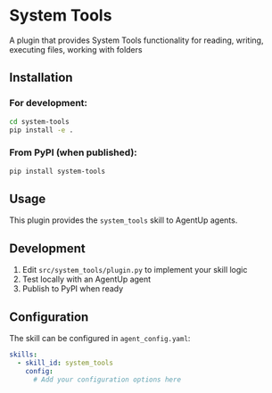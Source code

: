 # System Tools

A plugin that provides System Tools functionality for reading, writing, executing files, working with folders

## Installation

### For development:
```bash
cd system-tools
pip install -e .
```

### From PyPI (when published):
```bash
pip install system-tools
```

## Usage

This plugin provides the `system_tools` skill to AgentUp agents.

## Development

1. Edit `src/system_tools/plugin.py` to implement your skill logic
2. Test locally with an AgentUp agent
3. Publish to PyPI when ready

## Configuration

The skill can be configured in `agent_config.yaml`:

```yaml
skills:
  - skill_id: system_tools
    config:
      # Add your configuration options here
```
